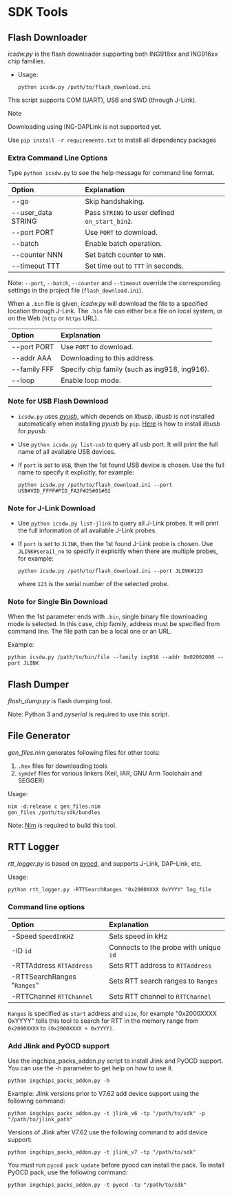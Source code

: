 # SDK Tools

## Flash Downloader

_icsdw.py_ is the flash downloader supporting both ING918xx and ING916xx chip
families.

* Usage:

    ```shell
    python icsdw.py /path/to/flash_download.ini
    ```

This script supports COM (UART), USB and SWD (through J-Link).

> [!NOTE]
> Downloading using ING-DAPLink is not supported yet.

Use `pip install -r requirements.txt` to install all dependency packages

### Extra Command Line Options

Type `python icsdw.py` to see the help message for command line format.

|Option                 | Explanation                            |
|:----------------------|:-----------------------------------------|
|--go                   |Skip handshaking.                      |
|--user_data STRING     |Pass `STRING` to user defined `on_start_bin2`. |
|--port PORT            |Use `PORT` to download.                |
|--batch                |Enable batch operation.                |
|--counter  NNN         |Set batch counter to `NNN`.            |
|--timeout  TTT         |Set time out to `TTT` in seconds.      |

Note: `--port`, `--batch`, `--counter` and `--timeout` override the corresponding
settings in the project file (`flash_download.ini`).

When a `.bin` file is given, _icsdw.py_ will download the file to a specified location
through J-Link. The `.bin` file can either be a file on local system, or on the Web
(`http` or `https` URL).

|Option                 | Explanation                              |
|:----------------------|:-----------------------------------------|
|--port PORT            |Use `PORT` to download.                   |
|--addr AAA             |Downloading to this address.                 |
|--family FFF           |Specify chip family (such as ing918, ing916).|
|--loop                 |Enable loop mode.                            |


### Note for USB Flash Download

- `icsdw.py` uses [_pyusb_](https://github.com/pyusb/pyusb), which depends on
  _libusb_. _libusb_ is not installed automatically when installing _pyusb_ by `pip`.
  [Here](https://github.com/pyusb/pyusb?tab=readme-ov-file#requirements-and-platform-support) is how to
  install _libusb_ for _pyusb_.

- Use `python icsdw.py list-usb` to query all usb port. It will print the full name of
  all available USB devices.

- If `port` is set to `USB`, then the 1st found USB device is chosen. Use the full
  name to specify it explicitly, for example:

    ```shell
    python icsdw.py /path/to/flash_download.ini --port USB#VID_FFFF#PID_FA2F#25#01#02
    ```

### Note for J-Link Download

- Use `python icsdw.py list-jlink` to query all J-Link probes. It will print the full information of
  all available J-Link probes.

- If `port` is set to `JLINK`, then the 1st found J-Link probe is chosen. Use `JLINK#serail_no`
  to specify it explicitly when there are multiple probes, for example:

    ```shell
    python icsdw.py /path/to/flash_download.ini --port JLINK#123
    ```

    where `123` is the serial number of the selected probe.

### Note for Single Bin Download

When the 1st parameter ends with `.bin`, single binary file downloading mode is selected.
In this case, chip family, address must be specified from command line.
The file path can be a local one or an URL.

Example:

```shell
python icsdw.py /path/to/bin/file --family ing916 --addr 0x02002000 --port JLINK
```

## Flash Dumper

_flash_dump.py_ is flash dumping tool.

Note: Python 3 and _pyserial_ is required to use this script.

## File Generator

_gen_files.nim_ generates following files for other tools:

1. `.hex` files for downloading tools
1. `symdef` files for various linkers (Keil, IAR, GNU Arm Toolchain and SEGGER)

Usage:

```shell
nim -d:release c gen_files.nim
gen_files /path/to/sdk/bundles
```

Note: [Nim](https://nim-lang.org/) is required to build this tool.

## RTT Logger

_rtt_logger.py_ is based on [pyocd](https://pyocd.io/), and supports J-Link,
DAP-Link, etc.

Usage:

```shell
python rtt_logger.py -RTTSearchRanges "0x2000XXXX 0xYYYY" log_file
```

### Command line options

|Option  | Explanation                              |
|:--------------------|:-----------------------------------------|
|-Speed `SpeedInKHZ`  |Sets speed in kHz              |
|-ID `id`             | Connects to the probe with unique `id`   |
|-RTTAddress `RTTAddress` | Sets RTT address to `RTTAddress`     |
|-RTTSearchRanges "`Ranges`" |Sets RTT search ranges to `Ranges` |
|-RTTChannel `RTTChannel` | Sets RTT channel to `RTTChannel`     |

`Ranges` is specified as `start` address and `size`, for example
"0x2000XXXX 0xYYYY" tells this tool to search for RTT in the memory range
from `0x2000XXXX` to `(0x2000XXXX + 0xYYYY)`.

### Add Jlink and PyOCD support

Use the ingchips_packs_addon.py script to install Jlink and PyOCD support. You can use the -h parameter to get help on how to use it.

```shell
python ingchips_packs_addon.py -h
```

Example:
Jlink versions prior to V7.62 add device support using the following command:

```shell
python ingchips_packs_addon.py -t jlink_v6 -tp "/path/to/sdk" -p "/path/to/jlink_path"
```

Versions of Jlink after V7.62 use the following command to add device support:

```shell
python ingchips_packs_addon.py -t jlink_v7 -tp "/path/to/sdk"
```

You must run `pycod pack update` before pyocd can install the pack.
To install PyOCD pack, use the following command:

```shell
python ingchips_packs_addon.py -t pyocd -tp "/path/to/sdk"
```
